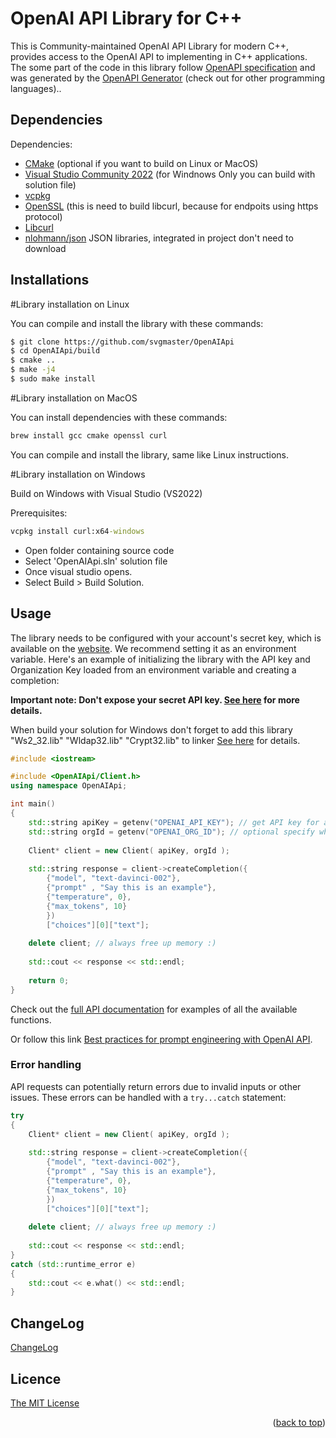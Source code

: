 <a name="readme-top"></a>

# OpenAI API Library for C++

This is Community-maintained OpenAI API Library for modern C++, provides access to the OpenAI API to implementing in C++ applications. The some part of the code in this library follow [OpenAPI specification](https://github.com/openai/openai-openapi) and was generated by the [OpenAPI Generator](https://openapi-generator.tech) (check out for other programming languages)..

## Dependencies

Dependencies:
- [CMake](https://cmake.org/download/) (optional if you want to build on Linux or MacOS)
- [Visual Studio Community 2022](https://visualstudio.microsoft.com/downloads/) (for Windnows Only you can build with solution file)
- [vcpkg](https://github.com/microsoft/vcpkg)
- [OpenSSL](https://www.openssl.org/source/) (this is need to build libcurl, because for endpoits using https protocol)
- [Libcurl](https://curl.se/download.html)
- [nlohmann/json](https://github.com/nlohmann/json) JSON libraries, integrated in project don't need to download

## Installations

#Library installation on Linux

You can compile and install the library with these commands:

```sh
$ git clone https://github.com/svgmaster/OpenAIApi
$ cd OpenAIApi/build
$ cmake ..
$ make -j4
$ sudo make install
```

#Library installation on MacOS

You can install dependencies with these commands:

```sh
brew install gcc cmake openssl curl
```

You can compile and install the library, same like Linux instructions.

#Library installation on Windows

Build on Windows with Visual Studio (VS2022)

Prerequisites:
```cmd
vcpkg install curl:x64-windows
```
- Open folder containing source code
- Select 'OpenAIApi.sln' solution file
- Once visual studio opens.
- Select Build > Build Solution.


## Usage

The library needs to be configured with your account's secret key, which is available on the [website](https://beta.openai.com/account/api-keys). We recommend setting it as an environment variable. Here's an example of initializing the library with the API key and Organization Key loaded from an environment variable and creating a completion:

**Important note: Don't expose your secret API key. [See here](https://beta.openai.com/docs/api-reference/authentication) for more details.**

When build your solution for Windows don't forget to add this library "Ws2_32.lib" "Wldap32.lib" "Crypt32.lib" to linker [See here](https://stackoverflow.com/questions/4176503/unresolved-symbols-when-linking-a-program-using-libcurl) for details.

```cpp
#include <iostream>

#include <OpenAIApi/Client.h>
using namespace OpenAIApi;

int main()
{
	std::string apiKey = getenv("OPENAI_API_KEY"); // get API key for authentication
	std::string orgId = getenv("OPENAI_ORG_ID"); // optional specify which organization is used for an API request
	
    Client* client = new Client( apiKey, orgId );
    
    std::string response = client->createCompletion({
        {"model", "text-davinci-002"},
        {"prompt" , "Say this is an example"},
        {"temperature", 0},
        {"max_tokens", 10}
        })
        ["choices"][0]["text"];
		
	delete client; // always free up memory :)	
		
	std::cout << response << std::endl;
	
	return 0;
}        
```

Check out the [full API documentation](https://beta.openai.com/docs/api-reference?lang=curl) for examples of all the available functions.

Or follow this link [Best practices for prompt engineering with OpenAI API](https://help.openai.com/en/articles/6654000-best-practices-for-prompt-engineering-with-openai-api).

### Error handling

API requests can potentially return errors due to invalid inputs or other issues. These errors can be handled with a `try...catch` statement:

```cpp
try 
{
    Client* client = new Client( apiKey, orgId );
    
    std::string response = client->createCompletion({
        {"model", "text-davinci-002"},
        {"prompt" , "Say this is an example"},
        {"temperature", 0},
        {"max_tokens", 10}
        })
        ["choices"][0]["text"];
		
	delete client; // always free up memory :)	
		
	std::cout << response << std::endl;
}
catch (std::runtime_error e) 
{
    std::cout << e.what() << std::endl;
}
```

## ChangeLog

[ChangeLog]()

## Licence
[The MIT License]()

<p align="right">(<a href="#readme-top">back to top</a>)</p>

